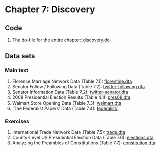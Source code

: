 # Chapter 7: Discovery

## Code
1. The do-file for the entire chapter: [discovery.do](discovery.do)

## Data sets
### Main text
1. Florence Marriage Network Data (Table 7.1): [florentine.dta](florentine.dta)
2. Senator Follow / Following Data (Table 7.2): [twitter-following.dta](twitter-following.dta)
3. Senator Information Data (Table 7.2): [twitter-senator.dta](twitter-senator.dta)
4. 2008 Presidential Election Results (Table 4.1): [pres08.dta](pres08.dta)
5. Walmart Store Opening Data (Table 7.3): [walmart.dta](walmart.dta)
6. 'The Federalist Papers' Data (Table 7.4): [federalist/](federalist/)

### Exercises
1. International Trade Network Data (Table 7.5): [trade.dta](trade.dta)
2. County-Level US Presidential Election Data (Table 7.6): [elections.dta](elections.dta)
3. Analyzing the Preambles of Constitutions (Table 7.7): [constitution.dta](constitution.dta)

